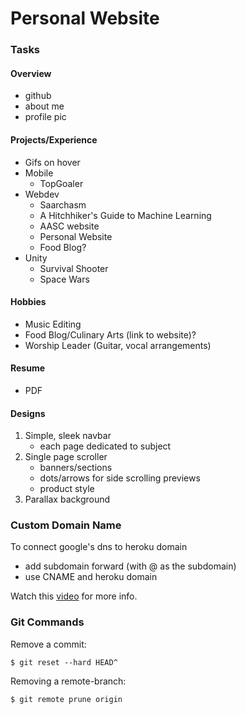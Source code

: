 # Personal Website

### Tasks

#### Overview
- github
- about me
- profile pic
#### Projects/Experience
- Gifs on hover
- Mobile
    - TopGoaler
- Webdev
    - Saarchasm
    - A Hitchhiker's Guide to Machine Learning
    - AASC website
    - Personal Website
    - Food Blog?
- Unity
    - Survival Shooter
    - Space Wars
#### Hobbies
- Music Editing
- Food Blog/Culinary Arts (link to website)?
- Worship Leader (Guitar, vocal arrangements)
#### Resume 
- PDF

#### Designs
1. Simple, sleek navbar
    - each page dedicated to subject
1. Single page scroller
    - banners/sections
    - dots/arrows for side scrolling previews
    - product style
1. Parallax background

### Custom Domain Name

To connect google's dns to heroku domain
- add subdomain forward (with @ as the subdomain)
- use CNAME and heroku domain

Watch this [video](https://www.youtube.com/watch?v=SCE5LPPcma0) for more info.

### Git Commands

Remove a commit:
```
$ git reset --hard HEAD^
```

Removing a remote-branch:
```
$ git remote prune origin
```